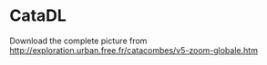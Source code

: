 # CataDL
Download the complete picture from http://exploration.urban.free.fr/catacombes/v5-zoom-globale.htm
